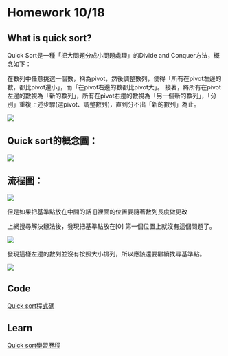 # Homework 10/18
## What is quick sort?
Quick Sort是一種「把大問題分成小問題處理」的Divide and Conquer方法，概念如下：

在數列中任意挑選一個數，稱為pivot，然後調整數列，使得「所有在pivot左邊的數，都比pivot還小」，而「在pivot右邊的數都比pivot大」。
接著，將所有在pivot左邊的數視為「新的數列」，所有在pivot右邊的數視為「另一個新的數列」，「分別」重複上述步驟(選pivot、調整數列)，直到分不出「新的數列」為止。

![](https://github.com/Teresakao0421/teresa/blob/master/quick%20sort/images/quick.png)
## Quick sort的概念圖：
![](https://github.com/Teresakao0421/teresa/blob/master/quick%20sort/images/概念圖.jpg)
## 流程圖：
![](https://github.com/Teresakao0421/teresa/blob/master/quick%20sort/images/第一個圖.jpg)

但是如果把基準點放在中間的話
[]裡面的位置要隨著數列長度做更改

上網搜尋解決辦法後，發現把基準點放在[0]
第一個位置上就沒有這個問題了。

![](https://github.com/Teresakao0421/teresa/blob/master/quick%20sort/images/第二個圖.jpg)

發現這樣左邊的數列並沒有按照大小排列，所以應該還要繼續找尋基準點。

![](https://github.com/Teresakao0421/teresa/blob/master/quick%20sort/images/第三張圖.jpg)

## Code
[Quick sort程式碼](https://github.com/Teresakao0421/teresa/blob/master/HW1/quick_sort_06170215.py)

## Learn
[Quick sort學習歷程](https://github.com/Teresakao0421/teresa/blob/master/HW1/QuickSort%20學習歷程.ipynb)
